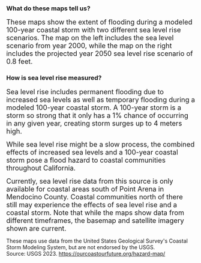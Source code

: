 

### What do these maps tell us?


<span style="font-size:18px;">These maps show the extent of flooding during a modeled 100-year coastal storm with two different sea level rise scenarios. The map on the left includes the sea level scenario from year 2000, while the map on the right includes the projected year 2050 sea level rise scenario of 0.8 feet.</span>


### How is sea level rise measured?


<span style="font-size:18px;">Sea level rise includes permanent flooding due to increased sea levels as well as temporary flooding during a modeled 100-year coastal storm. A 100-year storm is a storm so strong that it only has a 1% chance of occurring in any given year, creating storm surges up to 4 meters high. </span>


<span style="font-size:18px;">While sea level rise might be a slow process, the combined effects of increased sea levels and a 100-year coastal storm pose a flood hazard to coastal communities throughout California. </span>


<span style="font-size:18px;">Currently, sea level rise data from this source is only available for coastal areas south of Point Arena in Mendocino County. Coastal communities north of there still may experience the effects of sea level rise and a coastal storm. Note that while the maps show data from different timeframes, the basemap and satellite imagery shown are current.</span>


</span> These maps use data from the United States Geological Survey's Coastal Storm Modeling System, but are not endorsed by the USGS. <br>
Source: USGS 2023. https://ourcoastourfuture.org/hazard-map/ </span>
